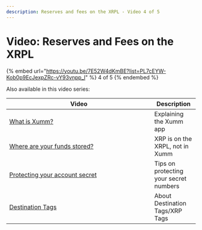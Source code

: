 ```yaml
---
description: Reserves and fees on the XRPL - Video 4 of 5
---
```


# Video: Reserves and Fees on the XRPL

{% embed url="https://youtu.be/7E52W4dKmBE?list=PL7cEYW-Kob0p9EcJexpZRc-vY93vnpp_l" %}
4 of 5
{% endembed %}

Also available in this video series:

<table><thead><tr><th width="370">Video</th><th>Description</th></tr></thead><tbody><tr><td><a href="../../hot-topics/what-is-xumm.md">What is Xumm?</a></td><td>Explaining the Xumm app</td></tr><tr><td><a href="../../getting-started-with-xaman/what-is-xumm/where-are-your-funds-stored.md">Where are your funds stored?</a></td><td>XRP is on the XRPL, not in Xumm</td></tr><tr><td><a href="../../getting-started-with-xaman/how-can-you-access-your-xrpl-account.md">Protecting your account secret</a></td><td>Tips on protecting your secret numbers</td></tr><tr><td><a href="../../learning-more-about-xumm/destination-tags.md">Destination Tags</a></td><td>About Destination Tags/XRP Tags</td></tr></tbody></table>

